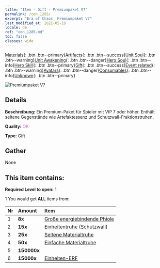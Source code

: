 ```yaml
---
title: "Item - Gift - Premiumpaket V7"
permalink: /con_1285/
excerpt: "Era of Chaos  Premiumpaket V7"
last_modified_at: 2021-05-18
locale: de
ref: "con_1285.md"
toc: false
classes: wide
---
```

 [Materials](/ItemsDE/){: .btn .btn--primary}[Artifacts](/ItemsDE/Artifacts/){: .btn .btn--success}[Unit Soul](/ItemsDE/UnitSoul/){: .btn .btn--warning}[Unit Awakening](/ItemsDE/UnitAwakening/){: .btn .btn--danger}[Hero Soul](/ItemsDE/HeroSoul/){: .btn .btn--info}[Hero Skill](/ItemsDE/HeroSkill/){: .btn .btn--primary}[Gift](/ItemsDE/Gift/){: .btn .btn--success}[Event related](/ItemsDE/Events/){: .btn .btn--warning}[Avatars](/ItemsDE/Avatars/){: .btn .btn--danger}[Consumables](/ItemsDE/Consumables/){: .btn .btn--info}[Unknown](/ItemsDE/Unknown/){: .btn .btn--primary}

 ![Premiumpaket V7](/images/t/i_905007.png)

## Details
 **Beschreibung:** Ein Premium-Paket für Spieler mit VIP 7 oder höher. Enthält seltene Gegenstände wie Artefaktessenz und Schutzwall-Fraktionstruhen.

 **Quality:** <span style="color: #DA70D6">OK</span>

 **Type:** Gift

## Gather

  None

## This item contains:

 **Required Level to open:** 1

 1 You would get **ALL** items  from:

  | Nr | Amount |     Item    |
  |:---|:-------|:------------|
  | 1 |  **8x** | [Große energiebindende Phiole](/ItemsDE/con_726/) |  | 
  | 2 |  **15x** | [Einheitentruhe (Schutzwall)](/ItemsDE/con_1270/) |  | 
  | 3 |  **25x** | [Seltene Materialtruhe](/ItemsDE/con_757/) |  | 
  | 4 |  **50x** | [Einfache Materialtruhe](/ItemsDE/con_756/) |  | 
  | 5 |  **150000x** | <i class="fas fa-coins"/> |  | 
  | 6 |  **15000x** | [Einheiten-ERF](/ItemsDE/con_902/) |  | 
